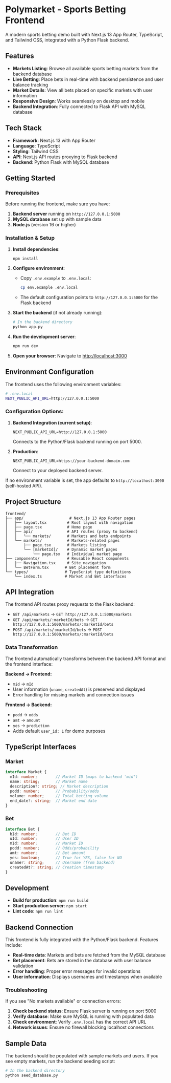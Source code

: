 # Polymarket - Sports Betting Frontend

A modern sports betting demo built with Next.js 13 App Router, TypeScript, and Tailwind CSS, integrated with a Python Flask backend.

## Features

- **Markets Listing**: Browse all available sports betting markets from the backend database
- **Live Betting**: Place bets in real-time with backend persistence and user balance tracking
- **Market Details**: View all bets placed on specific markets with user information
- **Responsive Design**: Works seamlessly on desktop and mobile
- **Backend Integration**: Fully connected to Flask API with MySQL database

## Tech Stack

- **Framework**: Next.js 13 with App Router
- **Language**: TypeScript
- **Styling**: Tailwind CSS
- **API**: Next.js API routes proxying to Flask backend
- **Backend**: Python Flask with MySQL database

## Getting Started

### Prerequisites

Before running the frontend, make sure you have:
1. **Backend server** running on `http://127.0.0.1:5000`
2. **MySQL database** set up with sample data
3. **Node.js** (version 16 or higher)

### Installation & Setup

1. **Install dependencies**:
   ```bash
   npm install
   ```

2. **Configure environment**:
   - Copy `.env.example` to `.env.local`:
     ```bash
     cp env.example .env.local
     ```
   - The default configuration points to `http://127.0.0.1:5000` for the Flask backend

3. **Start the backend** (if not already running):
   ```bash
   # In the backend directory
   python app.py
   ```

4. **Run the development server**:
   ```bash
   npm run dev
   ```

5. **Open your browser**:
   Navigate to [http://localhost:3000](http://localhost:3000)

## Environment Configuration

The frontend uses the following environment variables:

```bash
# .env.local
NEXT_PUBLIC_API_URL=http://127.0.0.1:5000
```

### Configuration Options:

1. **Backend Integration (current setup)**:
   ```
   NEXT_PUBLIC_API_URL=http://127.0.0.1:5000
   ```
   Connects to the Python/Flask backend running on port 5000.

2. **Production**:
   ```
   NEXT_PUBLIC_API_URL=https://your-backend-domain.com
   ```
   Connect to your deployed backend server.

If no environment variable is set, the app defaults to `http://localhost:3000` (self-hosted API).

## Project Structure

```
frontend/
├── app/                    # Next.js 13 App Router pages
│   ├── layout.tsx         # Root layout with navigation
│   ├── page.tsx           # Home page
│   ├── api/               # API routes (proxy to backend)
│   │   └── markets/       # Markets and bets endpoints
│   └── markets/           # Markets-related pages
│       ├── page.tsx       # Markets listing
│       └── [marketId]/    # Dynamic market pages
│           └── page.tsx   # Individual market page
├── components/            # Reusable React components
│   ├── Navigation.tsx     # Site navigation
│   └── BetForm.tsx       # Bet placement form
└── types/                # TypeScript type definitions
    └── index.ts          # Market and Bet interfaces
```

## API Integration

The frontend API routes proxy requests to the Flask backend:

- `GET /api/markets` → `GET http://127.0.0.1:5000/markets`
- `GET /api/markets/:marketId/bets` → `GET http://127.0.0.1:5000/markets/:marketId/bets`
- `POST /api/markets/:marketId/bets` → `POST http://127.0.0.1:5000/markets/:marketId/bets`

### Data Transformation

The frontend automatically transforms between the backend API format and the frontend interface:

**Backend → Frontend:**
- `mid` → `mId`
- User information (`uname`, `createdAt`) is preserved and displayed
- Error handling for missing markets and connection issues

**Frontend → Backend:**
- `podd` → `odds`
- `amt` → `amount`
- `yes` → `prediction`
- Adds default `user_id: 1` for demo purposes

## TypeScript Interfaces

### Market
```typescript
interface Market {
  mId: number;        // Market ID (maps to backend 'mid')
  name: string;       // Market name
  description?: string; // Market description
  podd: number;       // Probability/odds
  volume: number;     // Total betting volume
  end_date?: string;  // Market end date
}
```

### Bet
```typescript
interface Bet {
  bId: number;        // Bet ID
  uId: number;        // User ID
  mId: number;        // Market ID
  podd: number;       // Odds/probability
  amt: number;        // Bet amount
  yes: boolean;       // True for YES, false for NO
  uname?: string;     // Username (from backend)
  createdAt?: string; // Creation timestamp
}
```

## Development

- **Build for production**: `npm run build`
- **Start production server**: `npm start`
- **Lint code**: `npm run lint`

## Backend Connection

This frontend is fully integrated with the Python/Flask backend. Features include:

- **Real-time data**: Markets and bets are fetched from the MySQL database
- **Bet placement**: Bets are stored in the database with user balance validation
- **Error handling**: Proper error messages for invalid operations
- **User information**: Displays usernames and timestamps when available

### Troubleshooting

If you see "No markets available" or connection errors:

1. **Check backend status**: Ensure Flask server is running on port 5000
2. **Verify database**: Make sure MySQL is running with populated data
3. **Check environment**: Verify `.env.local` has the correct API URL
4. **Network issues**: Ensure no firewall blocking localhost connections

## Sample Data

The backend should be populated with sample markets and users. If you see empty markets, run the backend seeding script:

```bash
# In the backend directory
python seed_database.py
```
